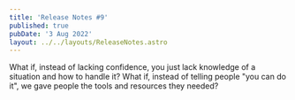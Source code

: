 ```yaml
---
title: 'Release Notes #9'
published: true
pubDate: '3 Aug 2022'
layout: ../../layouts/ReleaseNotes.astro
---
```


What if, instead of lacking confidence, you just lack knowledge of a situation and how to handle it? What if, instead of telling people "you can do it", we gave people the tools and resources they needed?